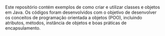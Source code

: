 Este repositório contém exemplos de como criar e utilizar classes e objetos em Java. Os códigos foram desenvolvidos com o objetivo de desenvolver os conceitos de programação orientada a objetos (POO), incluindo atributos, métodos, instância de objetos e boas práticas de encapsulamento.

